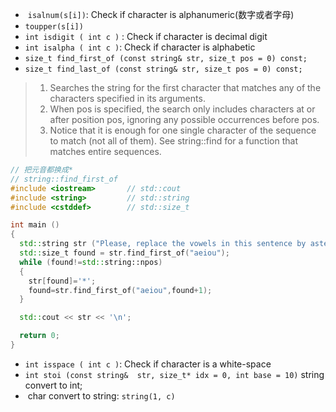 *  ```isalnum(s[i])```: Check if character is alphanumeric(数字或者字母)
* ```toupper(s[i])```
* ```int isdigit ( int c )``` : Check if character is decimal digit
* ```int isalpha ( int c )```: Check if character is alphabetic
* ```size_t find_first_of (const string& str, size_t pos = 0) const;```
* ```size_t find_last_of (const string& str, size_t pos = 0) const;``` 


>
> 1. Searches the string for the first character that matches any of the characters specified in its arguments.
> 2. When pos is specified, the search only includes characters at or after position pos, ignoring any possible occurrences before pos.
> 3. Notice that it is enough for one single character of the sequence to match (not all of them). See string::find for a function that matches entire sequences.
```c++
// 把元音都换成*
// string::find_first_of
#include <iostream>       // std::cout
#include <string>         // std::string
#include <cstddef>        // std::size_t

int main ()
{
  std::string str ("Please, replace the vowels in this sentence by asterisks.");
  std::size_t found = str.find_first_of("aeiou");
  while (found!=std::string::npos)
  {
    str[found]='*';
    found=str.find_first_of("aeiou",found+1);
  }

  std::cout << str << '\n';

  return 0;
}

```
* ```int isspace ( int c )```: Check if character is a white-space
* ```int stoi (const string&  str, size_t* idx = 0, int base = 10)``` string convert to int;
*  char convert to string: ```string(1, c)```
